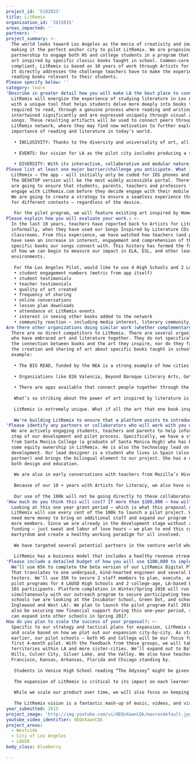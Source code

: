 ```yaml
---
project_id: '5102023'
title: LitRemix
organization_id: '2015015'
areas_impacted: ''
partners: ''
project_summary: >-
  The world looks toward Los Angeles as the mecca of creativity and imagination,
  making it the perfect anchor city to pilot LitRemix. We are proposing a
  partnership to engage both HS and college students in a program that generates
  art inspired by specific classic books taught in school. Common-core
  compliant, LitRemix is based on 10 years of work through Artists for Literacy.
  It directly addresses the challenge teachers have to make the experience of
  reading books relevant to their students.
Please specify below: ''
category: learn
'Describe in greater detail how you will make LA the best place to connect:': >-
  LitRemix will energize the experience of studying literature in Los Angeles,
  with a unique tool that helps students delve more deeply into books they are
  required to read, through a genuine process where reading and writing are
  intertwined significantly and are expressed uniquely through visual art and
  songs. These resulting artifacts will be used to connect peers through the
  LitRemix network, where they may find new motivation to further explore the
  importance of reading and literature in today’s world. 
   
   • INCLUSIVITY: Thanks to the diversity and universality of art, all Angelinos can find a connection to books through LitRemix. The platform is designed to DEMOCRATIZE the user experience as much as possible - enabling a wide cross-section of students to engage, interact and learn - no matter how limited their access is to technology. LitRemix will be accessed through phones, tablets and desktops. Users will listen to songs, view art and watch videos - all inspired by the books that are active in the network. This will be the first interactive database of art inspired by literature, to be enjoyed not only by students, but also by the millions of literature buffs who LOVE this conversation about books and the art they inspire.
   
   • EVENTS: Our vision for LA as the pilot city includes producing a series of LitRemix Events, to be held in neighborhood libraries all across the city, bringing much needed traffic to these under-appreciated community spaces. These concerts, film debuts and art shows will celebrate specific books, the art they inspire, and the young artists responsible for the creation of this new art. These unique events will set an example for other cities that eventually choose to integrate LitRemix into their education system. Los Angeles will lead the way.
   
   • DIVERSITY: With its interactive, collaborative and modular nature, LitRemix holds the promise to become an essential tool for parents and educators in LA. It welcomes all users, regardless of their place of residence, nationality, religion, ideology, culture, education, gender and age. LitRemix is for those who struggle with reading and for those who are thriving readers looking for even more inspiration after they’ve read a book. Our site is completely bi-lingual – in English and Spanish. It reflects the diversity of LA, and we hope the art it generates from Angelinos will be as powerful as the books that inspire its existence.
Please list at least one major barrier/challenge you anticipate. What is your strategy for overcoming these obstacles?: >-
  LitRemix – the app - will initially only be coded for IOS phones and tablets.
  The DESKTOP version will be the most widely accessible portal. Therefore, we
  are going to ensure that students, parents, teachers and professors first
  engage with LitRemix.com before they decide engage with their mobile devices.
  We are going to create a strategy to ensure a seamless experience that works
  for different contexts – regardless of the device.
   
   For the pilot program, we will feature existing art inspired by Homer’s Odyssey. We chose this book because it taught in both HS and College. Our challenge will be not in the EXPLORATION of existing art we have curated – but in the SHARING of the students-created music, visual art and videos. Teachers must first vet the initial works of art, before they are uploaded to our galleries. We realize the importance of this step, to ensure good quality artifacts that later are matched with lesson plans. Again, we are going to work on a clear strategy for this.
Please explain how you will evaluate your work.: >-
  In the last 10 years, teachers have reported back to Artists for Literacy
  informally, when they have used our Songs Inspired by Literature CDs in their
  classrooms. From this experience, we have watched how teachers (and parents)
  have seen an increase in interest, engagement and comprehension of the
  specific books our songs connect with. This history has formed the foundation
  of how we can begin to measure our impact in ELA, ESL, and other learning
  environments.
   
   For the Los Angeles Pilot, would like to use 4 High Schools and 2 Local colleges. We will evaluate the impact of the LitRemix Platform by studying: 
   • student engagement numbers (metric from app itself) 
   • student testimonials
   • teacher testimonials
   • quality of art created
   • frequency of sharing
   • online conversations
   • lesson plan downloads
   • attendance at LitRemix events
   • interest in seeing other books added to the network
   • community reaction – including media interest, literary community, parents
Are there other organizations doing similar work (whether complementary or competitive)? What is unique about your proposed approach?: >-
  There are no direct competitors to LitRemix. There are several organizations
  who have embraced art and literature together. They do not specifically make
  the connection between books and the art they inspire, nor do they facilitate
  the creation and sharing of art about specific books taught in school For
  example:
   
   • The BIG READ, funded by the NEA is a strong example of how cities like LA are committed to taking the excitement and power of great books into a larger community forum. This program celebrates one book a year and hosts events to engage a diversity of supporters and participants. 
   
   • Organizations like 826 Valencia, Beyond Baroque Literary Arts, GetLit, PEN USA, and WriteGirl all celebrate the fusion of reading and writing here in LA and even across the country.
   
   • There are apps available that connect people together through the act of reading (LightSail, Subtext, LiquidTex). These do not leverage the strengths of students who express and learn differently – through sound, art and movement – instead of verbal or written book reports.
   
   What’s so striking about the power of art inspired by literature is how rich the resources truly are – but how DISPARATE they are. No one entity has yet to AGGREGATE the best movies, visual art and music inspired by specific books. Ironically, services like Amazon sell all these types of media but never offer a bundle to help inspire and educate people. That is not their core business – to cross reference – as logical as it might seem.
   
   LitRemix is extremely unique. What if all the art that one book inspires was aggregated for immediate access through a single source? It would be one of the richest resources on earth, where anyone could mine for stories, told through all modes of artistic expression - written, aural, visual, mixed-media.
   
   We're building LitRemix to ensure that a platform exists to introduce and celebrate literature through the art it inspires. It will sit at the nexus of rich media, mobile, and social growth, and will drive instant engagement and collaboration. While being a cultural phenomena in its own right, LitRemix will also help both striving and struggling readers engage meaningfully with literature - by meeting them on their 21st century map of the world. LitRemix will expand the traditionally isolating experience of reading into a realm of discovery, sharing, and creating.
'Please identify any partners or collaborators who will work with you on this project. How much of the $100,000 grant award will each partner receive?': >-
  We are actively engaging students, teachers and parents to help inform every
  step of our development and pilot process. Specifically, we have a student
  from Santa Monica College (a graduate of Santa Monica High) who has been given
  some equity ownership in LitRemix. He is also the technology lead on the app
  development. Our lead designer is a student who lives in Spain (also an equity
  partner) and brings the bilingual element to our project. She has a degree in
  both design and education. 
   
   We are also in early conversations with teachers from Mozilla’s Hive network. They are just about to start a chapter in Los Angeles. Alexander Fishman is one of our advisors and has been tapped to lead the Hive. Hives are comprised of organizations (libraries, museums, schools and non-profit startups) and individuals (educators, designers, community catalysts and makers). Together, they create opportunities for youth to learn within and beyond the confines of traditional classroom experiences, design innovative practices and tools that build the field for greater impact, and contribute to their own professional development within an active community of practice. 
   
   Because of our 10 + years with Artists for Literacy, we also have collaborators in the library system. We will be reaching out to branch libraries all across the city, to ensure that they have the chance to participate with the first launch of the LitRemix – Odyssey version. We’ll be holding events at their locations, to increase traffic to their campuses and spread the word about our learning platform.
   
   Our use of the 100k will not be going directly to these collaborators. We will be discussing the use of the 100k in the next section.
'How much do you think this will cost? If more than $100,000 – how will you cover the additional costs?': >-
  Looking at this one year grant period – which is what this proposal covers -
  LitRemix will use every cent of the 100k to launch a pilot project. We will
  need more money to bring on additional staff and expand our program to serve
  more members. Since we are already in the development stage without any
  funding – just sweat and labor of love hours – we plan to end this cycle of
  martyrdom and create a healthy working paradigm for all involved. 
   
   We have targeted several potential partners in the venture world who we would like to approach for long-term investment into LitRemix. We believe that a grant from “LA2050” will not only help us complete our platform and launch our pilot program – it will also enable us make valuable 1st degree connections to Ed tech investors. With this networking in place, we are very confident that we will find the money and support we need to grow for years to come.
   
   LitRemix has a business model that includes a healthy revenue stream, by offering premium memberships to the network. Our 5-year budget projects profitability by the 2nd year of operation. Our hope is that we will be able to test out this model with experts in the field of business, education and technology – before we commit to any large expenditure. Again, the LA2050 win would up the game for us. The network behind this competition most certainly has members who will become valuable stakeholders in our project.
'Please include a detailed budget of how you will use $100,000 to implement this project.': >-
  We’ll use 65k to complete the beta version of our LitRemix Digital Platform.
  That translates to one underpaid, kind-hearted engineer and several beta
  testers. We’ll use 35K to secure 2 staff members to plan, execute, and monitor
  pilot programs for 4 LAUSD High Schools and 2 college-age, LA-based English
  101 participants. Platform completion in Winter/Spring 2016 will run
  simultaneously with our outreach program to secure participating teachers and
  schools (we are looking at the Incubator School, Green Dot, and schools in
  Inglewood and West LA). We plan to launch the pilot program Fall 2016. We'll
  also be securing new financial support during this one-year period, so that we
  can expand into other schools in Spring 2017.
How do you plan to scale the success of your proposal?: >-
  Specific to our strategy and tactical plans for expansion, LitRemix will grow
  and scale based on how we plot out our expansion city-by-city. As stated
  earlier, our pilot schools – both HS and College will be our focus for the
  first 4-month pilot. With the feedback from these groups, we will take on more
  territories within LA and more sister-cities. We’ll expand out to Baldwin
  Hills, Culver City, Silver Lake, and the Valley. We also have teachers in San
  Francisco, Kansas, Arkansas, Florida and Chicago standing by. 
   
   Students in Venice High School reading “The Odyssey” might be given the chance to collaborate on a music video with students who live in Detroit. Also, a teacher in Florida sharing a teaching tip on how to include of particular work of art about The Odyssey into a lesson-flow, might be considering art created by a student from Westchester. This not only scales the variety of art – but expands the network’s ability to show differing perspectives – diversity of thought. Because our site is bi-lingual for Spanish speakers, we also hope to be expanding into Spanish-speaking populations within Los Angeles and sister cities. 
   
   The expansion of LitRemix is critical to its impact on each learner who participates in the network. The more books we integrate – with more calls for submissions for the art they inspire – the more powerful the LitRemix experience will be. Equally important are the increasing members of teachers who can contribute to the pedagogical direction of the platform. Teaching tips and lesson plans will be crowd-sourced, with partnerships with organizations like Graphite.org – a Common Sense Media community. We believe that as LitRemix scales and expands, student buzz and engagement around reading books will take on a new, enthusiastic vibe.
   
   While we scale our product over time, we will also focus on keeping it accessible to all students. Access to browse the platform will always be free. To fully participate, create a profile, exchange creative files – these activities will require log-in, which comes with premium access. This keeps the network safe, and enables us to curate the art as it comes in. Premium access to the network will be granted at the individual, group and district-wide levels, with associated fees subject to each context.
   
   The LitRemix vision is a fantastic mash-up of music, videos, and visual art from all over the world –celebrating some of the greatest works of both classic and modern literature.
year_submitted: 2015
project_image: 'http://img.youtube.com/vi/0EQnXawnCQk/maxresdefault.jpg'
youtube_video_identifier: 0EQnXawnCQk
project_areas:
  - Westside
  - City of Los Angeles
  - LAUSD
body_class: blueberry

---
```

